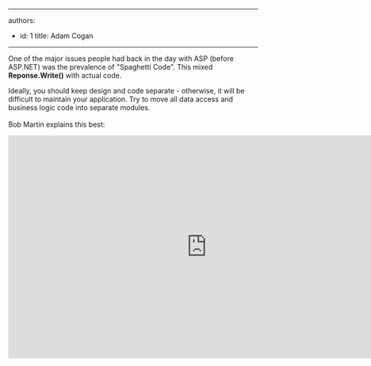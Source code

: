 

---
authors:
  - id: 1
    title: Adam Cogan
---




<span class='intro'> <p>One of the major issues people had back in the day with ASP (before ASP.NET) was the prevalence of &quot;Spaghetti Code&quot;. This mixed <b>Reponse.Write()</b> with actual code​.<br></p> </span>

<p>​Ideally, you should keep design and code separate - otherwise, it will&#160;be difficult&#160;to maintain your application. Try to move all data access and business logic code into separate modules.<br><br>Bob Martin explains this best&#58;</p><div class="ms-rtestate-read ms-rte-embedcode ms-rte-embedil ms-rtestate-notify"><iframe width="800" height="450" src="https&#58;//www.youtube.com/embed/WpkDN78P884" frameborder="0"></iframe>&#160;</div><p>&#160;<br><br></p>



